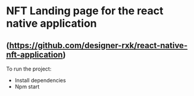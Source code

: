 # NFT Landing page for the react native application
(https://github.com/designer-rxk/react-native-nft-application)
----
To run the project:
* Install dependencies
* Npm start
